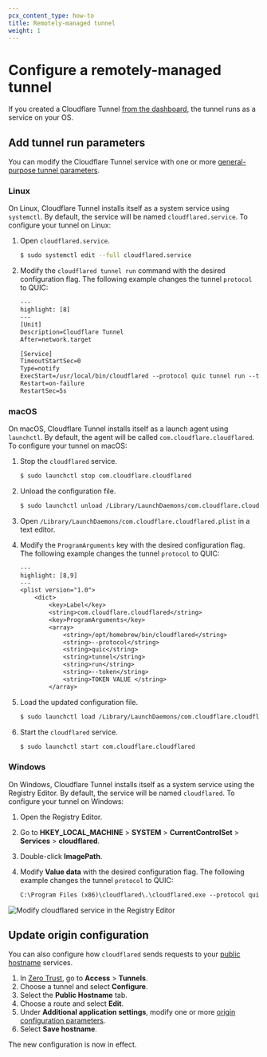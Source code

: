 ```yaml
---
pcx_content_type: how-to
title: Remotely-managed tunnel
weight: 1
---
```


# Configure a remotely-managed tunnel

If you created a Cloudflare Tunnel [from the dashboard](/cloudflare-one/connections/connect-networks/get-started/create-remote-tunnel/), the tunnel runs as a service on your OS.  

## Add tunnel run parameters

You can modify the Cloudflare Tunnel service with one or more [general-purpose tunnel parameters](/cloudflare-one/connections/connect-networks/configure-tunnels/tunnel-run-parameters/).

### Linux

On Linux, Cloudflare Tunnel installs itself as a system service using `systemctl`. By default, the service will be named `cloudflared.service`. To configure your tunnel on Linux:

1. Open `cloudflared.service`.

   ```sh
   $ sudo systemctl edit --full cloudflared.service
   ```

2. Modify the `cloudflared tunnel run` command with the desired configuration flag. The following example changes the tunnel `protocol` to QUIC:

   ```txt
   ---
   highlight: [8]
   ---
   [Unit]
   Description=Cloudflare Tunnel
   After=network.target

   [Service]
   TimeoutStartSec=0
   Type=notify
   ExecStart=/usr/local/bin/cloudflared --protocol quic tunnel run --token <TOKEN VALUE>
   Restart=on-failure
   RestartSec=5s
   ```

### macOS

On macOS, Cloudflare Tunnel installs itself as a launch agent using `launchctl`. By default, the agent will be called `com.cloudflare.cloudflared`. To configure your tunnel on macOS:

1. Stop the `cloudflared` service.

   ```sh
   $ sudo launchctl stop com.cloudflare.cloudflared
   ```

2. Unload the configuration file.

   ```sh
   $ sudo launchctl unload /Library/LaunchDaemons/com.cloudflare.cloudflared.plist
   ```

3. Open `/Library/LaunchDaemons/com.cloudflare.cloudflared.plist` in a text editor.

4. Modify the `ProgramArguments` key with the desired configuration flag. The following example changes the tunnel `protocol` to QUIC:

   ```txt
   ---
   highlight: [8,9]
   ---
   <plist version="1.0">
       <dict>
           <key>Label</key>
           <string>com.cloudflare.cloudflared</string>
           <key>ProgramArguments</key>
           <array>
               <string>/opt/homebrew/bin/cloudflared</string>
               <string>--protocol</string>
               <string>quic</string>
               <string>tunnel</string>
               <string>run</string>
               <string>--token</string>
               <string>TOKEN VALUE </string>
           </array>
   ```

5. Load the updated configuration file.

   ```sh
   $ sudo launchctl load /Library/LaunchDaemons/com.cloudflare.cloudflared.plist
   ```

6. Start the `cloudflared` service.

   ```sh
   $ sudo launchctl start com.cloudflare.cloudflared
   ```

### Windows

On Windows, Cloudflare Tunnel installs itself as a system service using the Registry Editor. By default, the service will be named `cloudflared`. To configure your tunnel on Windows:

1. Open the Registry Editor.

2. Go to **HKEY_LOCAL_MACHINE** > **SYSTEM** > **CurrentControlSet** > **Services** > **cloudflared**.

3. Double-click **ImagePath**.

4. Modify **Value data** with the desired configuration flag. The following example changes the tunnel `protocol` to QUIC:

   ```txt
   C:\Program Files (x86)\cloudflared\.\cloudflared.exe --protocol quic tunnel run --token <TOKEN VALUE>
   ```

![Modify cloudflared service in the Registry Editor](/images/cloudflare-one/connections/connect-apps/remote-management-windows.png)

## Update origin configuration

You can also configure how `cloudflared` sends requests to your [public hostname](/cloudflare-one/connections/connect-networks/routing-to-tunnel/) services.

1. In [Zero Trust](https://one.dash.cloudflare.com/), go to **Access** > **Tunnels**.
2. Choose a tunnel and select **Configure**.
3. Select the **Public Hostname** tab.
4. Choose a route and select **Edit**.
5. Under **Additional application settings**, modify one or more [origin configuration parameters](/cloudflare-one/connections/connect-networks/configure-tunnels/origin-configuration/).
6. Select **Save hostname**.

The new configuration is now in effect.